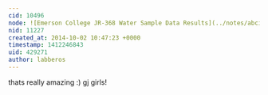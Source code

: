 ```yaml
---
cid: 10496
node: ![Emerson College JR-368 Water Sample Data Results](../notes/abcieslik/10-01-2014/emerson-college-jr-368-water-sample-data-results)
nid: 11227
created_at: 2014-10-02 10:47:23 +0000
timestamp: 1412246843
uid: 429271
author: labberos
---
```


thats really amazing :) gj girls!